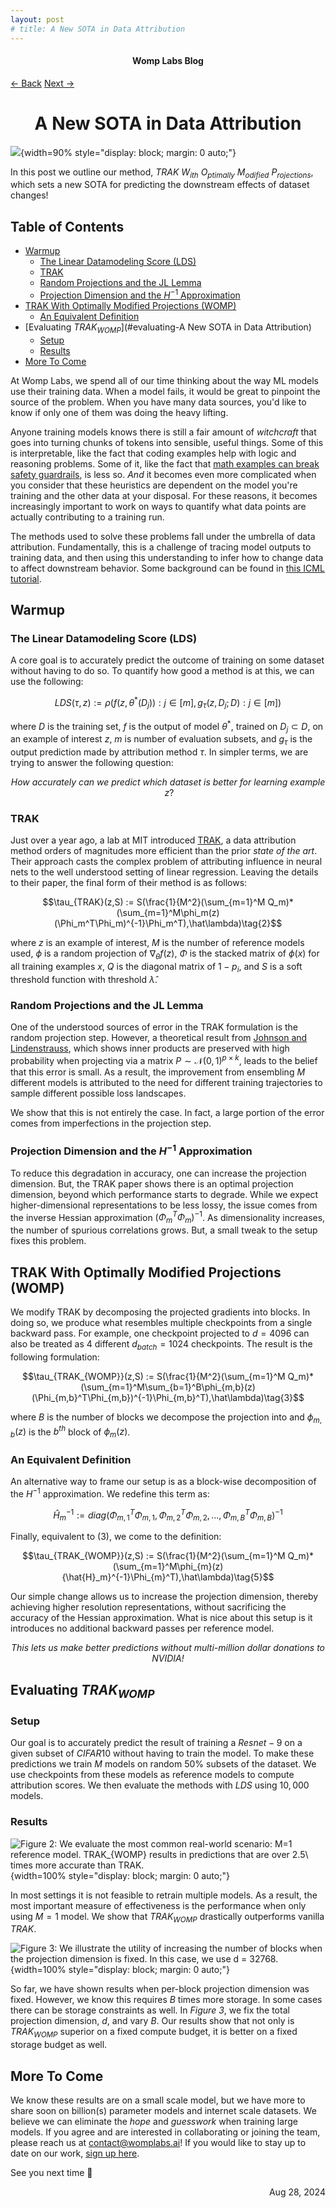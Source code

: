 ```yaml
---
layout: post
# title: A New SOTA in Data Attribution
---
```

<h4 align="center" className="h1-header"> Womp Labs Blog </h4>

<span class="nav-container">
  <a href="/" class="nav-button nav-back">← Back</a>
  <a href="https://docs.google.com/forms/d/e/1FAIpQLScxKIcFz0GRCF0wGMSk1skCx0w46_UbddlRK_locv99cHj0aw/viewform" class="nav-button nav-next">Next →</a>
</span>

<!-- $TRAK_{WOMP}$:  -->
<h1 align="center">A New SOTA in Data Attribution</h1>

![](./image.png){width=90% style="display: block; margin: 0 auto;"}

In this post we outline our method, $TRAK\ W_{ith}\ O_{ptimally}\ M_{odified}\ P_{rojections}$, which sets a new SOTA for predicting the downstream effects of dataset changes!

## Table of Contents
- [Warmup](#warmup)
	- [The Linear Datamodeling Score (LDS)](#the-linear-datamodeling-score-lds)
	- [TRAK](#trak)
	- [Random Projections and the JL Lemma](#random-projections-and-the-jl-lemma)
	- [Projection Dimension and the $H^{-1}$ Approximation](#projection-dimension-and-the-h-1-approximation)
- [TRAK With Optimally Modified Projections (WOMP)](#trak-with-optimally-modified-projections-womp)
	- [An Equivalent Definition](#an-equivalent-definition)
- [Evaluating $TRAK_{WOMP}$](#evaluating-A New SOTA in Data Attribution)
	- [Setup](#setup)
	- [Results](#results)
- [More To Come](#more-to-come)

At Womp Labs, we spend all of our time thinking about the way ML models use their training data. When a model fails, it would be great to pinpoint the source of the problem. When you have many data sources, you'd like to know if only one of them was doing the heavy lifting.

Anyone training models knows there is still a fair amount of *witchcraft* that goes into turning chunks of tokens into sensible, useful things. Some of this is interpretable, like the fact that coding examples help with logic and reasoning problems. Some of it, like the fact that [math examples can break safety guardrails](https://arxiv.org/pdf/2404.01099), is less so. *And* it becomes even more complicated when you consider that these heuristics are dependent on the model you're training and the other data at your disposal. For these reasons, it becomes increasingly important to work on ways to quantify what data points are actually contributing to a training run.

The methods used to solve these problems fall under the umbrella of data attribution. Fundamentally, this is a challenge of tracing model outputs to training data, and then using this understanding to infer how to change data to affect downstream behavior. Some background can be found in [this ICML tutorial](https://ml-data-tutorial.org/assets/DataTutorialICML2024.pdf).

## Warmup

### The Linear Datamodeling Score (LDS)

A core goal is to accurately predict the outcome of training on some dataset without having to do so. To quantify how good a method is at this, we can use the following:

$$LDS(\tau,z):=\rho(f(z,\theta^*(D_j)):j\in[m],{g_\tau(z,D_j;D):j\in[m]})\tag{1}$$

where $D$ is the training set, $f$ is the output of model $\theta^*$, trained on $D_j\subset D$, on an example of interest $z$, $m$ is number of evaluation subsets, and $g_\tau$ is the output prediction made by attribution method $\tau$. In simpler terms, we are trying to answer the following question:

$$How\ accurately\ can\ we\ predict\ which\ dataset\ is\ better\ for\ learning\ example\ z?$$

### TRAK

Just over a year ago, a lab at MIT introduced [TRAK](https://arxiv.org/abs/2303.14186), a data attribution method orders of magnitudes more efficient than the prior *state of the art*. Their approach casts the complex problem of attributing influence in neural nets to the well understood setting of linear regression. Leaving the details to their paper, the final form of their method is as follows:

$$\tau_{TRAK}(z,S) := S(\frac{1}{M^2}(\sum_{m=1}^M Q_m)*(\sum_{m=1}^M\phi_m(z)(\Phi_m^T\Phi_m)^{-1}\Phi_m^T),\hat\lambda)\tag{2}$$

where $z$ is an example of interest, $M$ is the number of reference models used, $\phi$ is a random projection of $\nabla_\theta f(z)$, $\Phi$ is the stacked matrix of $\phi(x)$ for all training examples $x$, $Q$ is the diagonal matrix of $1-p_i$, and $S$ is a soft threshold function with threshold $\hat\lambda$.

### Random Projections and the JL Lemma

One of the understood sources of error in the TRAK formulation is the random projection step. However, a theoretical result from [Johnson and Lindenstrauss](https://stanford.edu/class/cs114/readings/JL-Johnson.pdf), which shows inner products are preserved with high probability when projecting via a matrix $P\sim\mathcal{N}(0,1)^{p\times{k}}$, leads to the belief that this error is small. As a result, the improvement from ensembling $M$ different models is attributed to the need for different training trajectories to sample different possible loss landscapes.

We show that this is not entirely the case. In fact, a large portion of the error comes from imperfections in the projection step.

### Projection Dimension and the $H^{-1}$ Approximation

To reduce this degradation in accuracy, one can increase the projection dimension. But, the TRAK paper shows there is an optimal projection dimension, beyond which performance starts to degrade. While we expect higher-dimensional representations to be less lossy, the issue comes from the inverse Hessian approximation $(\Phi_m^T\Phi_m)^{-1}$. As dimensionality increases, the number of spurious correlations grows. But, a small tweak to the setup fixes this problem.

## TRAK With Optimally Modified Projections (WOMP)
<!-- \{\textit{haha,\ see\ what\ we\ did\ there}} -->

We modify TRAK by decomposing the projected gradients into blocks. In doing so, we produce what resembles multiple checkpoints from a single backward pass. For example, one checkpoint projected to $d=4096$ can also be treated as $4$ different $d_{batch}=1024$ checkpoints. The result is the following formulation:

$$\tau_{TRAK_{WOMP}}(z,S) := S(\frac{1}{M^2}(\sum_{m=1}^M Q_m)*(\sum_{m=1}^M\sum_{b=1}^B\phi_{m,b}(z)(\Phi_{m,b}^T\Phi_{m,b})^{-1}\Phi_{m,b}^T),\hat\lambda)\tag{3}$$

where $B$ is the number of blocks we decompose the projection into and $\phi_{m,b}(z)$ is the $b^{th}$ block of $\phi_{m}(z)$.

### An Equivalent Definition

An alternative way to frame our setup is as a block-wise decomposition of the $H^{-1}$ approximation. We redefine this term as:

$$\hat{H}_m^{-1} := diag(\Phi_{m,1}^T\Phi_{m,1},\Phi_{m,2}^T\Phi_{m,2},...,\Phi_{m,B}^T\Phi_{m,B})^{-1}\tag{4}$$

Finally, equivalent to $(3)$, we come to the definition:

$$\tau_{TRAK_{WOMP}}(z,S) := S(\frac{1}{M^2}(\sum_{m=1}^M Q_m)*(\sum_{m=1}^M\phi_{m}(z){\hat{H}_m}^{-1}\Phi_{m}^T),\hat\lambda)\tag{5}$$

Our simple change allows us to increase the projection dimension, thereby achieving higher resolution representations, without sacrificing the accuracy of the Hessian approximation. What is nice about this setup is it introduces no additional backward passes per reference model.

<p style="text-align: center;"><i>This lets us make better predictions without multi-million dollar donations to NVIDIA!</i></p>

## Evaluating $TRAK_{WOMP}$

### Setup

Our goal is to accurately predict the result of training a $Resnet-9$ on a given subset of $CIFAR10$ without having to train the model. To make these predictions we train $M$ models on random $50\%$ subsets of the dataset. We use checkpoints from these models as reference models to compute attribution scores. We then evaluate the methods with $LDS$ using $10,000$ models.

### Results

![*Figure 2: We evaluate the most common real-world scenario: $M=1$ reference model. $TRAK_{WOMP}$ results in predictions that are over $2.5\ times$ more accurate than $TRAK$.*](./performance_comparison_bar.png){width=100% style="display: block; margin: 0 auto;"}

In most settings it is not feasible to retrain multiple models. As a result, the most important measure of effectiveness is the performance when only using $M=1$ model. We show that $TRAK_{WOMP}$ drastically outperforms vanilla $TRAK$.

![*Figure 3: We illustrate the utility of increasing the number of blocks when the projection dimension is fixed. In this case, we use $d = 32768$.*](./effect_of_blocks.png){width=100% style="display: block; margin: 0 auto;"}

So far, we have shown results when per-block projection dimension was fixed. However, we know this requires $B$ times more storage. In some cases there can be storage constraints as well. In *Figure 3*, we fix the total projection dimension, $d$, and vary $B$. Our results show that not only is $TRAK_{WOMP}$ superior on a fixed compute budget, it is better on a fixed storage budget as well.

## More To Come

We know these results are on a small scale model, but we have more to share soon on billion(s) parameter models and internet scale datasets. We believe we can eliminate the *hope* and *guesswork* when training large models. If you agree and are interested in collaborating or joining the team, please reach us at [contact@womplabs.ai](mailto:contact@womplabs.ai)! If you would like to stay up to date on our work, [sign up here](https://forms.gle/vzDzFeeW4d9jFjRJ7).

See you next time 🙂

<p align="right">Aug 28, 2024 </p>
